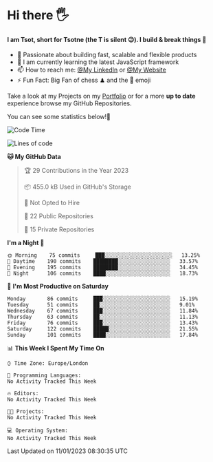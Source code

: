 # Hi there :raised_hand_with_fingers_splayed:
#### I am Tsot, short for Tsotne (the T is silent :wink:). I build & break things :space_invader:
- :telescope: Passionate about building fast, scalable and flexible products
- :seedling: I am currently learning the latest JavaScript framework 
- :mailbox: How to reach me: [@My LinkedIn](https://www.linkedin.com/in/tsotne-gvadzabia/) or [@My Website](https://tsotne.co.uk/contact)
- :zap: Fun Fact: Big Fan of chess ♟ and the 👾 emoji

Take a look at my Projects on my [Portfolio](https://tsotne.co.uk/) or for a more **up to date** experience browse my GitHub Repositories.

You can see some statistics below!:space_invader:
<!--START_SECTION:waka-->
![Code Time](http://img.shields.io/badge/Code%20Time-761%20hrs%202%20mins-blue)

![Lines of code](https://img.shields.io/badge/From%20Hello%20World%20I%27ve%20Written-650%20Thousand%20lines%20of%20code-blue)

**🐱 My GitHub Data** 

> 🏆 29 Contributions in the Year 2023
 > 
> 📦 455.0 kB Used in GitHub's Storage 
 > 
> 🚫 Not Opted to Hire
 > 
> 📜 22 Public Repositories 
 > 
> 🔑 15 Private Repositories  
 > 
**I'm a Night 🦉** 

```text
🌞 Morning    75 commits     ███░░░░░░░░░░░░░░░░░░░░░░   13.25% 
🌆 Daytime    190 commits    ████████░░░░░░░░░░░░░░░░░   33.57% 
🌃 Evening    195 commits    ████████░░░░░░░░░░░░░░░░░   34.45% 
🌙 Night      106 commits    ████░░░░░░░░░░░░░░░░░░░░░   18.73%

```
📅 **I'm Most Productive on Saturday** 

```text
Monday       86 commits     ███░░░░░░░░░░░░░░░░░░░░░░   15.19% 
Tuesday      51 commits     ██░░░░░░░░░░░░░░░░░░░░░░░   9.01% 
Wednesday    67 commits     ███░░░░░░░░░░░░░░░░░░░░░░   11.84% 
Thursday     63 commits     ██░░░░░░░░░░░░░░░░░░░░░░░   11.13% 
Friday       76 commits     ███░░░░░░░░░░░░░░░░░░░░░░   13.43% 
Saturday     122 commits    █████░░░░░░░░░░░░░░░░░░░░   21.55% 
Sunday       101 commits    ████░░░░░░░░░░░░░░░░░░░░░   17.84%

```


📊 **This Week I Spent My Time On** 

```text
⌚︎ Time Zone: Europe/London

💬 Programming Languages: 
No Activity Tracked This Week

🔥 Editors: 
No Activity Tracked This Week

🐱‍💻 Projects: 
No Activity Tracked This Week

💻 Operating System: 
No Activity Tracked This Week

```


 Last Updated on 11/01/2023 08:30:35 UTC
<!--END_SECTION:waka-->

